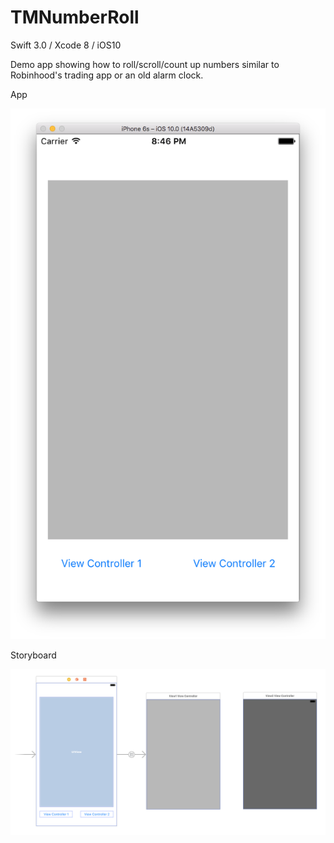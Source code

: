 # TMNumberRoll

Swift 3.0 / Xcode 8 / iOS10

Demo app showing how to roll/scroll/count up numbers similar to Robinhood's trading app or an old alarm clock.

App

![alt tag](https://raw.githubusercontent.com/dstarsboy/TMContainerSwap/master/1.png)

Storyboard

![alt tag](https://raw.githubusercontent.com/dstarsboy/TMContainerSwap/master/2.png)
